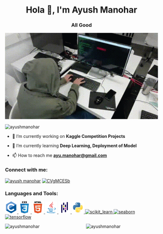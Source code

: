<h1 align="center">Hola  👋, I'm Ayush Manohar</h1>
<h3 align="center">All Good</h3>

<p align="center"> <img src="https://github.com/ayushmanohar/ayushmanohar/blob/main/keyboard-thumbs.gif" width="700"/></p>

<p align="left"> <img src="https://komarev.com/ghpvc/?username=ayushmanohar&label=Profile%20views&color=0e75b6&style=flat" alt="ayushmanohar" /> </p>


- 🔭 I’m currently working on **Kaggle Competition Projects**

- 🌱 I’m currently learning **Deep Learning, Deployment of Model**

- 📫 How to reach me **ayu.manohar@gmail.com**

<h3 align="left">Connect with me:</h3>
<p align="left">
<a href="https://linkedin.com/in/ayush manohar" target="blank"><img align="center" src="https://raw.githubusercontent.com/rahuldkjain/github-profile-readme-generator/master/src/images/icons/Social/linked-in-alt.svg" alt="ayush manohar" height="30" width="40" /></a>
<a href="https://discord.gg/CVgMCESb" target="blank"><img align="center" src="https://raw.githubusercontent.com/rahuldkjain/github-profile-readme-generator/master/src/images/icons/Social/discord.svg" alt="CVgMCESb" height="30" width="40" /></a>
</p>

<h3 align="left">Languages and Tools:</h3>
<p align="left"> <a href="https://www.cprogramming.com/" target="_blank" rel="noreferrer"> <img src="https://raw.githubusercontent.com/devicons/devicon/master/icons/c/c-original.svg" alt="c" width="40" height="40"/> </a> <a href="https://www.w3schools.com/css/" target="_blank" rel="noreferrer"> <img src="https://raw.githubusercontent.com/devicons/devicon/master/icons/css3/css3-original-wordmark.svg" alt="css3" width="40" height="40"/> </a> <a href="https://www.w3.org/html/" target="_blank" rel="noreferrer"> <img src="https://raw.githubusercontent.com/devicons/devicon/master/icons/html5/html5-original-wordmark.svg" alt="html5" width="40" height="40"/> </a> <a href="https://www.java.com" target="_blank" rel="noreferrer"> <img src="https://raw.githubusercontent.com/devicons/devicon/master/icons/java/java-original.svg" alt="java" width="40" height="40"/> </a> <a href="https://pandas.pydata.org/" target="_blank" rel="noreferrer"> <img src="https://raw.githubusercontent.com/devicons/devicon/2ae2a900d2f041da66e950e4d48052658d850630/icons/pandas/pandas-original.svg" alt="pandas" width="40" height="40"/> </a> <a href="https://www.python.org" target="_blank" rel="noreferrer"> <img src="https://raw.githubusercontent.com/devicons/devicon/master/icons/python/python-original.svg" alt="python" width="40" height="40"/> </a> <a href="https://scikit-learn.org/" target="_blank" rel="noreferrer"> <img src="https://upload.wikimedia.org/wikipedia/commons/0/05/Scikit_learn_logo_small.svg" alt="scikit_learn" width="40" height="40"/> </a> <a href="https://seaborn.pydata.org/" target="_blank" rel="noreferrer"> <img src="https://seaborn.pydata.org/_images/logo-mark-lightbg.svg" alt="seaborn" width="40" height="40"/> </a> <a href="https://www.tensorflow.org" target="_blank" rel="noreferrer"> <img src="https://www.vectorlogo.zone/logos/tensorflow/tensorflow-icon.svg" alt="tensorflow" width="40" height="40"/> </a> </p>



<p><img align="left" width="47%" src="https://github-readme-stats.vercel.app/api/top-langs/?username=ayushmanohar&layout=compact)](https://github.com/anuraghazra/github-readme-stats" alt="ayushmanohar" /></p>



<p>&nbsp;<img align="right" width="47%"  src="https://github-readme-stats.vercel.app/api?username=ayushmanohar&show_icons=true&theme=radical" alt="ayushmanohar" /></p>



